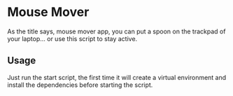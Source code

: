 # Mouse Mover
As the title says, mouse mover app, you can put a spoon on the trackpad of your laptop... or use this script to stay active.

## Usage
Just run the start script, the first time it will create a virtual environment and install the dependencies before starting the script.
